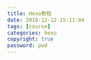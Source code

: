 ```yaml
---
title: Hexo教程
date: 2018-12-12 15:11:04
tags: [course]
categories: hexo
copyright: true
password: pwd
---
```


